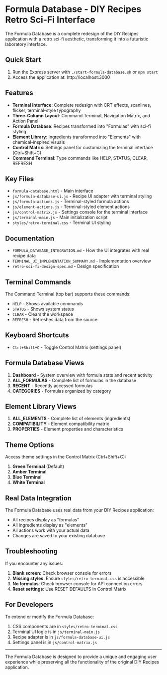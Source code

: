 # Formula Database - DIY Recipes Retro Sci-Fi Interface

The Formula Database is a complete redesign of the DIY Recipes application with a retro sci-fi aesthetic, transforming it into a futuristic laboratory interface.

## Quick Start

1. Run the Express server with `./start-formula-database.sh` or `npm start`
2. Access the application at: http://localhost:3000

## Features

- **Terminal Interface**: Complete redesign with CRT effects, scanlines, flicker, terminal-style typography
- **Three-Column Layout**: Command Terminal, Navigation Matrix, and Action Panel
- **Formula Database**: Recipes transformed into "Formulas" with sci-fi styling
- **Element Library**: Ingredients transformed into "Elements" with chemical-inspired visuals
- **Control Matrix**: Settings panel for customizing the terminal interface (Ctrl+Shift+C)
- **Command Terminal**: Type commands like HELP, STATUS, CLEAR, REFRESH

## Key Files

- `formula-database.html` - Main interface
- `js/formula-database-ui.js` - Recipe UI adapter with terminal styling
- `js/formula-actions.js` - Terminal-styled formula actions
- `js/element-actions.js` - Terminal-styled element actions
- `js/control-matrix.js` - Settings console for the terminal interface
- `js/terminal-main.js` - Main initialization script
- `styles/retro-terminal.css` - Terminal UI styling

## Documentation

- `FORMULA_DATABASE_INTEGRATION.md` - How the UI integrates with real recipe data
- `TERMINAL_UI_IMPLEMENTATION_SUMMARY.md` - Implementation overview
- `retro-sci-fi-design-spec.md` - Design specification

## Terminal Commands

The Command Terminal (top bar) supports these commands:

- `HELP` - Shows available commands
- `STATUS` - Shows system status
- `CLEAR` - Clears the workspace
- `REFRESH` - Refreshes data from the source

## Keyboard Shortcuts

- `Ctrl+Shift+C` - Toggle Control Matrix (settings panel)

## Formula Database Views

1. **Dashboard** - System overview with formula stats and recent activity
2. **ALL_FORMULAS** - Complete list of formulas in the database
3. **RECENT** - Recently accessed formulas
4. **CATEGORIES** - Formulas organized by category

## Element Library Views

1. **ALL_ELEMENTS** - Complete list of elements (ingredients)
2. **COMPATIBILITY** - Element compatibility matrix
3. **PROPERTIES** - Element properties and characteristics

## Theme Options

Access theme settings in the Control Matrix (Ctrl+Shift+C):

1. **Green Terminal** (Default)
2. **Amber Terminal**
3. **Blue Terminal**
4. **White Terminal**

## Real Data Integration

The Formula Database uses real data from your DIY Recipes application:

- All recipes display as "formulas"
- All ingredients display as "elements"
- All actions work with your actual data
- Changes are saved to your existing database

## Troubleshooting

If you encounter any issues:

1. **Blank screen**: Check browser console for errors
2. **Missing styles**: Ensure `styles/retro-terminal.css` is accessible
3. **No formulas**: Check browser console for API connection errors
4. **Reset settings**: Use RESET DEFAULTS in Control Matrix

## For Developers

To extend or modify the Formula Database:

1. CSS components are in `styles/retro-terminal.css`
2. Terminal UI logic is in `js/terminal-main.js`
3. Recipe adapter is in `js/formula-database-ui.js`
4. Settings panel is in `js/control-matrix.js`

---

The Formula Database is designed to provide a unique and engaging user experience while preserving all the functionality of the original DIY Recipes application.